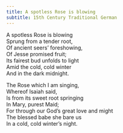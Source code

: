 ```yaml
---
title: A spotless Rose is blowing 
subtitle: 15th Century Traditional German
---
```


A spotless Rose is blowing   
Sprung from a tender root,   
Of ancient seers’ foreshowing,   
Of Jesse promised fruit;   
Its fairest bud unfolds to light   
Amid the cold, cold winter   
And in the dark midnight.

The Rose which I am singing,   
Whereof Isaiah said,   
Is from its sweet root springing   
In Mary, purest Maid;   
For through our God’s great love and might   
The blessed babe she bare us   
In a cold, cold winter’s night.
